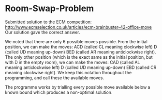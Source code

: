 # Room-Swap-Problem
Submitted solution to the ECM competition: http://www.ecmselection.co.uk/articles/ecm-brainbuster-42-office-move
Our solution gave the correct answer.

We noted that there are only 6 possible moves possible. From the initial position, we can make the moves:
ACD (called CL meaning clockwise left)
D (called UD meaning up-down)
BED (called AR meaning anticlockwise right).
The only other position (which is the exact same as the initial position, but with D in the empty room), we can make the moves:
CAD (called AL meaning anticlockwise left)
D (called UD meaning up-down)
EBD (called CR meaning clockwise right).
We keep this notation throughout the programming, and call these the available moves.

The programme works by trialling every possible move available below a known bound which produces a non-optimal solution.

